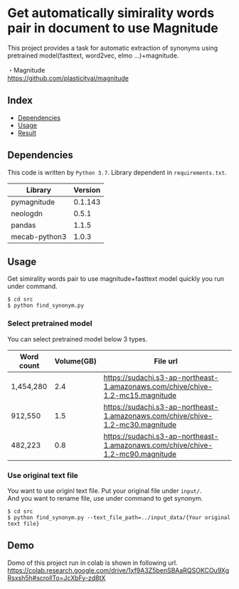# Get automatically simirality words pair in document to use Magnitude
This project provides a task for automatic extraction of synonyms using pretrained model(fasttext, word2vec, elmo ...)+magnitude.

・Magnitude  
https://github.com/plasticityai/magnitude

## Index
- [Dependencies](#Dependencies)
- [Usage](#Usage)
- [Result](#Result)

## Dependencies
This code is written by `Python 3.7`. Library dependent in `requirements.txt`.

|  Library  |  Version  |
| ---- | ---- |
|  pymagnitude  |  0.1.143  |
|  neologdn  |  0.5.1  |
|  pandas  |  1.1.5  |
|  mecab-python3  |  1.0.3  |

## Usage
Get simirality words pair to use magnitude+fasttext model quickly you run under command.

```:teminal
$ cd src
$ python find_synonym.py
```

### Select pretrained model
You can select pretrained model below 3 types.

|  Word count  |  Volume(GB)  |  File url  |
| ---- | ---- | ---- |
|  1,454,280	  |  2.4  |  https://sudachi.s3-ap-northeast-1.amazonaws.com/chive/chive-1.2-mc15.magnitude  |
|  912,550  |  1.5  |  https://sudachi.s3-ap-northeast-1.amazonaws.com/chive/chive-1.2-mc30.magnitude  |
|  482,223  |  0.8  |  https://sudachi.s3-ap-northeast-1.amazonaws.com/chive/chive-1.2-mc90.magnitude  |

### Use original text file
You want to use originl text file. Put your original file under `input/`.  
And you want to rename file, use under command to get synonym.

```
$ cd src
$ python find_synonym.py --text_file_path=../input_data/{Your original text file}
```
## Demo
Domo of this project run in colab is shown in following url.  
https://colab.research.google.com/drive/1xf9A3Z5benSBAaRQSOKCOu9XgRsxsh5h#scrollTo=JcXbFy-zd8tX
